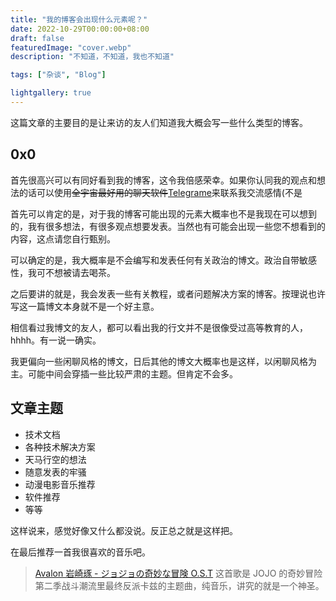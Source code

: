 ```yaml
---
title: "我的博客会出现什么元素呢？"
date: 2022-10-29T00:00:00+08:00
draft: false
featuredImage: "cover.webp"
description: "不知道，不知道，我也不知道"

tags: ["杂谈", "Blog"]

lightgallery: true
---
```


<!--more-->

这篇文章的主要目的是让来访的友人们知道我大概会写一些什么类型的博客。

## 0x0
首先很高兴可以有同好看到我的博客，这令我倍感荣幸。如果你认同我的观点和想法的话可以使用~~全宇宙最好用的聊天软件~~[Telegrame](https://t.me/cgglyle)来联系我交流感情(不是

首先可以肯定的是，对于我的博客可能出现的元素大概率也不是我现在可以想到的，我有很多想法，有很多观点想要发表。当然也有可能会出现一些您不想看到的内容，这点请您自行甄别。

可以确定的是，我大概率是不会编写和发表任何有关政治的博文。政治自带敏感性，我可不想被请去喝茶。

之后要讲的就是，我会发表一些有关教程，或者问题解决方案的博客。按理说也许写这一篇博文本身就不是一个好主意。

相信看过我博文的友人，都可以看出我的行文并不是很像受过高等教育的人，hhhh。有一说一确实。

我更偏向一些闲聊风格的博文，日后其他的博文大概率也是这样，以闲聊风格为主。可能中间会穿插一些比较严肃的主题。但肯定不会多。

## 文章主题
- 技术文档
- 各种技术解决方案
- 天马行空的想法
- 随意发表的牢骚
- 动漫电影音乐推荐
- 软件推荐
- 等等

这样说来，感觉好像又什么都没说。反正总之就是这样把。

在最后推荐一首我很喜欢的音乐吧。
> [Avalon 岩崎琢 - ジョジョの奇妙な冒険 O.S.T](https://i.y.qq.com/v8/playsong.html?songid=4791552&songtype=0#webchat_redirect)
> 这首歌是 JOJO 的奇妙冒险第二季战斗潮流里最终反派卡兹的主题曲，纯音乐，讲究的就是一个神圣。